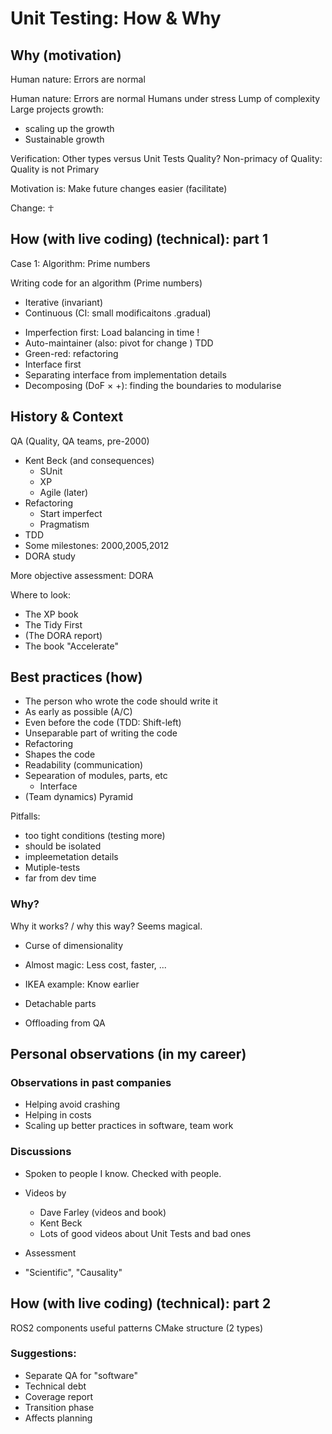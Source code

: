 
# Unit Testing: How & Why

## Why (motivation)
<!-- Managing complexity and difficulty.-->
Human nature: Errors are normal
<!-- give Disciplines to  -->
<!-- a bit of push? -->

Human nature: Errors are normal
Humans under stress
Lump of complexity
Large projects growth:
* scaling up the growth
* Sustainable growth

Verification: Other types versus Unit Tests
Quality? Non-primacy of Quality: Quality is not Primary

Motivation is: Make future changes easier (facilitate)

Change: ☥
## How (with live coding) (technical): part 1
Case 1: Algorithm: Prime numbers


Writing code for an algorithm (Prime numbers)
* Iterative (invariant)
* Continuous (CI: small modificaitons .gradual)
<!-- * CI: communication: merge contiually -->
* Imperfection first: Load balancing in time !
* Auto-maintainer (also: pivot for change )
TDD
* Green-red: refactoring
* Interface first
* Separating interface from implementation details
* Decomposing (DoF × +): finding the boundaries to modularise


## History & Context

QA (Quality, QA teams, pre-2000)

* Kent Beck (and consequences)
   * SUnit
   * XP
   * Agile (later)
* Refactoring
   * Start imperfect
   * Pragmatism
* TDD
* Some milestones: 2000,2005,2012
* DORA study

More objective assessment: DORA

Where to look:
* The XP book
* The Tidy First
* (The DORA report)
* The book "Accelerate"

## Best practices (how)
* The person who wrote the code should write it
* As early as possible (A/C)
* Even before the code (TDD: Shift-left)
* Unseparable part of writing the code
* Refactoring
* Shapes the code
* Readability (communication)
* Sepearation of modules, parts, etc
   * Interface
* (Team dynamics) Pyramid

Pitfalls:
* too tight conditions (testing more)
* should be isolated
* impleemetation details
* Mutiple-tests
* far from dev time
### Why?
Why it works? / why this way? Seems magical.
* Curse of dimensionality

* Almost magic: Less cost, faster, ...
* IKEA example: Know earlier
* Detachable parts
* Offloading from QA

## Personal observations (in my career)
### Observations in past companies
* Helping avoid crashing
* Helping in costs
* Scaling up better practices in software, team work
### Discussions
* Spoken to people I know. Checked with people.
* Videos by
   * Dave Farley (videos and book)
   * Kent Beck
   * Lots of good videos about Unit Tests
   and bad ones
* Assessment

* "Scientific", "Causality"

## How (with live coding) (technical): part 2
ROS2 components
useful patterns
CMake structure (2 types)

### Suggestions:
* Separate QA for "software"
* Technical debt
* Coverage report
* Transition phase
* Affects planning
